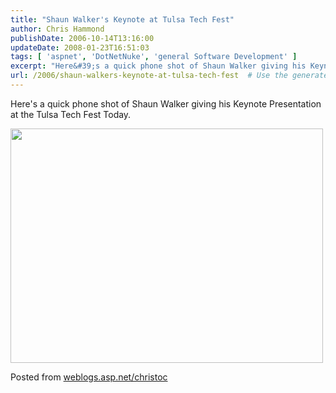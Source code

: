 ```yaml
---
title: "Shaun Walker's Keynote at Tulsa Tech Fest"
author: Chris Hammond
publishDate: 2006-10-14T13:16:00
updateDate: 2008-01-23T16:51:03
tags: [ 'aspnet', 'DotNetNuke', 'general Software Development' ]
excerpt: "Here&#39;s a quick phone shot of Shaun Walker giving his Keynote Presentation at the Tulsa Tech Fest Today. Posted from..."
url: /2006/shaun-walkers-keynote-at-tulsa-tech-fest  # Use the generated URL with year
---
```

<p>Here&#39;s a quick phone shot of Shaun Walker giving his Keynote Presentation at the Tulsa Tech Fest Today.</p><p><img class="reflect" src="https://static.flickr.com/118/269392467_41495b1a72.jpg?v=0" alt="" width="500" height="375" /></p> Posted from <A href="https://weblogs.asp.net/christoc/">weblogs.asp.net/christoc</a>
